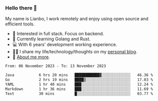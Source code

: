 ### Hello there 👋

My name is Lianbo, I work remotely and enjoy using open source and efficient tools.

- 🔭 Interested in full stack. Focus on backend.
- 🌱 Currently learning Golang and Rust.
- 💻 With 6 years' development working experience.
- ✍🏻 I share my life/technology/thoughts on my [personal blog](https://godruoyi.com).
- 👒 [About me more](https://godruoyi.com/posts/About-godruoyi).

<!--START_SECTION:waka-->

```txt
From: 06 November 2023 - To: 13 November 2023

Java           6 hrs 20 mins   ███████████▓░░░░░░░░░░░░░   46.36 %
Go             2 hrs 19 mins   ████▒░░░░░░░░░░░░░░░░░░░░   17.03 %
YAML           1 hr 40 mins    ███░░░░░░░░░░░░░░░░░░░░░░   12.24 %
Markdown       1 hr 36 mins    ███░░░░░░░░░░░░░░░░░░░░░░   11.69 %
Text           30 mins         █░░░░░░░░░░░░░░░░░░░░░░░░   03.77 %
```

<!--END_SECTION:waka-->
